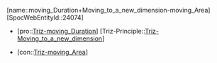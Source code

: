 ﻿---
type: TrizContradiction
aliases:
- moving_Duration+Moving_to_a_new_dimension-moving_Area
license: CC BY-SA 4.0
copyright: https://github.com/SpocWeb
IsDeleted: false
IsReadOnly: false
Confidential: public
tags: 
- Triz/Contradiction
---
[name::moving_Duration+Moving_to_a_new_dimension-moving_Area]
[SpocWebEntityId::24074]
+ [pro::[Triz-moving_Duration](tech/Triz/Parameter/Triz-moving_Duration.md)]
[Triz-Principle::[Triz-Moving_to_a_new_dimension](tech/Triz/Principle/Triz-Moving_to_a_new_dimension.md)]
- [con::[Triz-moving_Area](tech/Triz/Parameter/Triz-moving_Area.md)]

